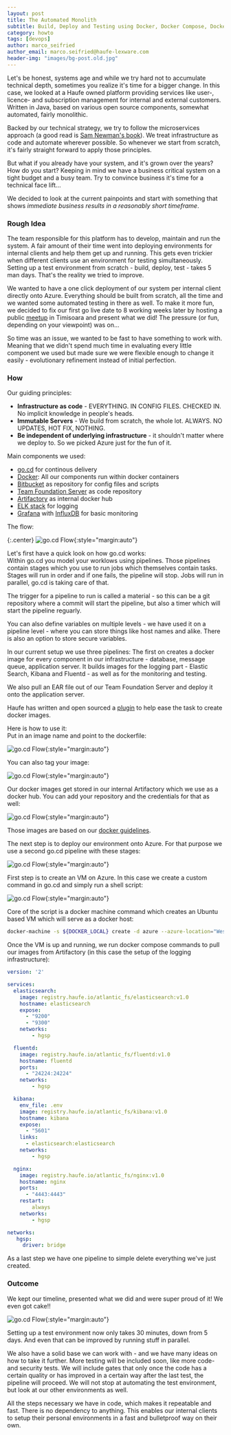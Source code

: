 ```yaml
---
layout: post
title: The Automated Monolith
subtitle: Build, Deploy and Testing using Docker, Docker Compose, Docker Machine, go.cd and Azure
category: howto
tags: [devops]
author: marco_seifried
author_email: marco.seifried@haufe-lexware.com
header-img: "images/bg-post.old.jpg"
---
```


Let's be honest, systems age and while we try hard not to accumulate technical depth, sometimes you realize it's time for a bigger change. In this case, we looked at a Haufe owned platform providing services like user-, licence- and subscription management for internal and external customers. Written in Java, based on various open source components, somewhat automated, fairly monolithic.  

Backed by our technical strategy, we try to follow the microservices approach (a good read is [Sam Newman's book](http://shop.oreilly.com/product/0636920033158.do)). We treat infrastructure as code and automate wherever  possible. 
So whenever we start from scratch, it's fairly straight forward to apply those principles. 

But what if you already have your system, and it's grown over the years? How do you start? Keeping in mind we have a business critical system on a tight budget and a busy team. Try to convince business it's time for a technical face lift... 


We decided to look at the current painpoints and start with something that shows *immediate business results in a  reasonably short timeframe*. 

### Rough Idea
The team responsible for this platform has to develop, maintain and run the system. A fair amount of their time went into deploying environments for internal clients and help them get up and running. This gets even trickier when different clients use an environment for testing simultaneously. Setting up a test environment from scratch - build, deploy, test - takes 5 man days. That's the reality we tried to improve.

We wanted to have a one click deployment of our system per internal client directly onto Azure. Everything should be built from scratch, all the time and we wanted some automated testing in there as well. 
To make it more fun, we decided to fix our first go live date to 8 working weeks later by hosting a public [meetup](http://www.meetup.com/de-DE/Timisoara-Java-User-Group/events/228106103/) in Timisoara and present what we did! The pressure (or fun, depending on your viewpoint) was on...

So time was an issue, we wanted to be fast to have something to work with. Meaning that we didn't spend much time in evaluating every little component we used but made sure we were flexible enough to change it easily - evolutionary refinement instead of initial perfection. 

### How
Our guiding principles:

* **Infrastructure as code** - EVERYTHING. IN CONFIG FILES. CHECKED IN. No implicit knowledge in people's heads. 
* **Immutable Servers** - We build from scratch, the whole lot. ALWAYS. NO UPDATES, HOT FIX, NOTHING.  
* **Be independent of underlying infrastructure** - it shouldn't matter where we deploy to. So we picked Azure just for the fun of it.  

Main components we used:

* [go.cd](https://www.go.cd/) for continous delivery
* [Docker](https://www.docker.com/): All our components run within docker containers
* [Bitbucket](https://bitbucket.org/) as repository for config files and scripts
* [Team Foundation Server](https://www.visualstudio.com/en-us/products/tfs-overview-vs.aspx) as code repository
* [Artifactory](https://www.jfrog.com/open-source/#os-arti) as internal docker hub
* [ELK stack](https://www.elastic.co/webinars/introduction-elk-stack) for logging
* [Grafana](http://grafana.org/) with [InfluxDB](http://grafana.org/features/#influxdb) for basic monitoring

The flow:

{:.center}
![go.cd Flow]( /images/automated-monolith/automated_monolith_flow.jpg){:style="margin:auto"}

 Let's first have a quick look on how go.cd works:  
Within go.cd you model your worklows using pipelines. Those pipelines contain stages which you use to run jobs which themselves contain tasks. Stages will run in order and if one fails, the pipeline will stop. Jobs will run in parallel, go.cd is taking care of that. 

The trigger for a pipeline to run is called a material - so this can be a git repository where a commit will start the pipeline, but also a timer which will start the pipeline reguarly.  

You can also define variables on multiple levels - we have used it on a pipeline level - where you can store things like host names and alike. There is also an option to store secure variables. 

In our current setup we use three pipelines: The first on creates a docker image for every component in our infrastructure - database, message queue, application server. It builds images for the logging part - Elastic Search, Kibana and Fluentd - as well as for the monitoring and testing.  

We also pull an EAR file out of our Team Foundation Server and deploy it onto the application server.

Haufe has written and open sourced a [plugin](https://github.com/Haufe-Lexware/gocd-plugins/wiki/Docker-pipeline-plugin) to help ease the task to create docker images.

Here is how to use it:  
Put in an image name and point to the dockerfile:

![go.cd Flow]( /images/automated-monolith/docker_plugin_1.jpg){:style="margin:auto"}  

You can also tag your image:

![go.cd Flow]( /images/automated-monolith/docker_plugin_2.jpg){:style="margin:auto"}
  
Our docker images get stored in our internal Artifactory which we use as a docker hub. You can add your repository and the credentials for that as well:

![go.cd Flow]( /images/automated-monolith/docker_plugin_3.jpg){:style="margin:auto"}  


Those images are based on our [docker guidelines](https://github.com/Haufe-Lexware/docker-style-guide).

The next step is to deploy our environment onto Azure. For that purpose we use a second go.cd pipeline with these stages:

![go.cd Flow]( /images/automated-monolith/deploy_stages.jpg){:style="margin:auto"}

First step is to create an VM on Azure. In this case we create a custom command in go.cd and simply run a shell script:

![go.cd Flow]( /images/automated-monolith/custom_command.jpg){:style="margin:auto"}

Core of the script is a docker machine command which creates an Ubuntu based VM which will serve as a docker host:

~~~bash
docker-machine -s ${DOCKER_LOCAL} create -d azure --azure-location="West Europe" --azure-image=${AZURE_IMAGE} --azure-size="Standard_D3" --azure-ssh-port=22 --azure-username=<your_username> --azure-password=<password> --azure-publish-settings-file azure.settings  ${HOST}
~~~

Once the VM is up and running, we run docker compose commands to pull our images from Artifactory (in this case the setup of the logging infrastructure):

~~~yml
version: '2'

services:
  elasticsearch:
    image: registry.haufe.io/atlantic_fs/elasticsearch:v1.0
    hostname: elasticsearch
    expose:
      - "9200"
      - "9300"
    networks:
        - hgsp

  fluentd:
    image: registry.haufe.io/atlantic_fs/fluentd:v1.0
    hostname: fluentd
    ports:
      - "24224:24224"
    networks:
        - hgsp

  kibana:
    env_file: .env
    image: registry.haufe.io/atlantic_fs/kibana:v1.0
    hostname: kibana
    expose:
      - "5601"
    links:
      - elasticsearch:elasticsearch
    networks:
        - hgsp

  nginx:
    image: registry.haufe.io/atlantic_fs/nginx:v1.0
    hostname: nginx
    ports:
      - "4443:4443"
    restart:
        always
    networks:
        - hgsp

networks:
   hgsp:
     driver: bridge
~~~

As a last step we have one pipeline to simple delete everything we've just created.

### Outcome
We kept our timeline, presented what we did and were super proud of it! We even got cake!!


![go.cd Flow]( /images/automated-monolith/cake.jpg){:style="margin:auto"}

Setting up a test environment now only takes 30 minutes, down from 5 days. And even that can be improved by running stuff in parallel. 

We also have a solid base we can work with - and we have many ideas on how to take it further. More testing will be included soon, like more code- and security tests. We will include gates that only once the code has a certain quality or has improved in a certain way after the last test, the pipeline will proceed. We will not stop at automating the test environment, but look at our other environments as well. 

All the steps necessary we have in code, which makes it repeatable and fast. There is no dependency to anything. This enables our internal clients to setup their personal environments in a fast and bulletproof way on their own. 
